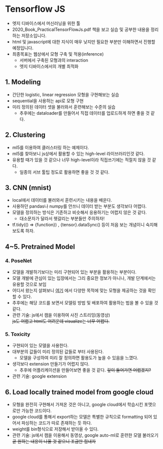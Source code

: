 # Tensorflow JS
- 엣지 디바이스에서 머신러닝을 위한 툴
- 2020_Book_PracticalTensorFlowJs.pdf 책을 보고 실습 및 공부한 내용을 정리하는 저장소입니다.
- html 및 javascript에 대한 지식이 매우 낮지만 필요한 부분만 이해하면서 진행할 예정입니다.
- 최종목표는 웹상에서 모형 구축 및 적용(inference)
    - 서버에서 구축된 모형과의 interaction
    - 엣지 디바이스에서의 개별 최적화

## 1. Modeling
- 간단한 logistic, linear regression 모형을 구현해보는 실습
- sequential을 사용하는 api로 모형 구현
- 미리 정의된 데이터 셋을 불러와서 훈련해보는 수준의 실습
    - 추후에는 dataloader를 만들어서 직접 데이터를 업로드하게 하면 좋을 것 같다.

## 2. Clustering
- ml5를 이용하여 클러스터링 하는 예제이다.
- ml5를 찾아보니 js상에서 활용할 수 있는 high-level 라이브러리인것 같다.
- 유용할 때가 있을 것 같으나 너무 high-level이라 직접쓰기에는 적절치 않을 것 같다.
    - 일종의 서브 툴팁 정도로 활용하면 좋을 것 것 같다.

## 3. CNN (mnist)
- local에서 데이터를 불러와서 훈련시키는 내용을 배운다.
- 사용하던 pandas나 numpy를 안쓰니 데이터 받는 부분도 생각보다 어렵다.
- 모델을 정의하는 방식은 기존하고 비슷해서 응용하기는 어렵지 않은 것 같다.
    - 대소문자가 달라서 헷갈리는 부분들만 주의하자!
- tf.tidy(() => {function}) , {tensor}.dataSync() 등이 처음 보는 개념이니 숙지해보도록 하자.

## 4~5. Pretrained Model
### 4. PoseNet
- 모델을 개발하기보다는 미리 구현되어 있는 부분을 활용하는 부분이다.
- 모델 개발에 관심이 있는 입장에서는 그리 중요한 정보가 아니나, 개발 단계에서는 유용할 것으로 보임
- 어디서 왔는지 살펴보니 [여기](https://www.tensorflow.org/js/models?hl=ko) 에서 다양한 목적에 맞는 모형을 제공하는 것을 확인할 수 있다.
- 추후에는 해당 코드를 보면서 모델링 방법 및 배포하여 활용하는 법을 볼 수 있을 것 같다.
- 관련 기술: js에서 캠을 이용하여 사진 스트리밍(동영상)  
~~js도 어렵고 html도 어려운데 visualize는 너무 어렵다.~~
### 5. Toxicity
- 구현되어 있는 모델을 사용한다.
- 대부분의 값들이 미리 정의된 값들로 부터 사용된다.
    - 모델을 구성하여 미리 잘 정의하면 활용도가 높을 수 있음을 느꼈다.
- 생각보다 extension 만들기가 어렵지 않다.
    - 추후에 어플리케이션을 만들어보면 좋을 것 같다.
    ~~깊이 들어가면 어렵겠지?~~
- 관련 기술: google extension

## 6. Load locally trained model from google cloud
- 모형을 완전히 구현해서 가져온 것은 아니고, google cloud에서 학습시킨 포맷으로만 가능한 코드이다.
- google cloud를 통해서 export하는 모델은 특별한 규칙으로 formatting 되어 있어서 파싱하는 코드가 따로 존재하는 듯 하다.
- weight를 bin형식으로 저장해서 받아올 수 있다.
- 관련 기술: js에서 캠을 이용해서 동영상, google auto-ml로 훈련한 모델 불러오기  
~~곧 원하는 내용이 나올 것 같으니 조금만 힘내자~~

